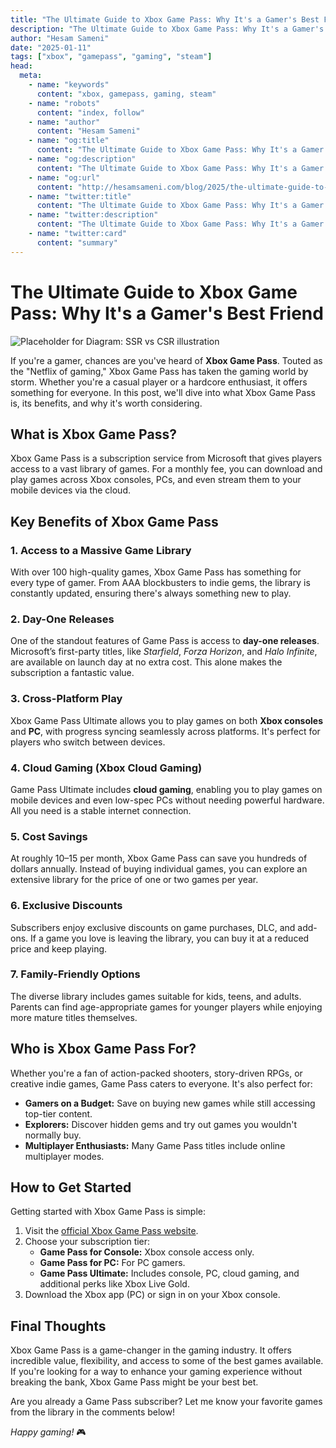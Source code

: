 ```yaml
---
title: "The Ultimate Guide to Xbox Game Pass: Why It's a Gamer's Best Friend"
description: "The Ultimate Guide to Xbox Game Pass: Why It's a Gamer's Best Friend"
author: "Hesam Sameni"
date: "2025-01-11"
tags: ["xbox", "gamepass", "gaming", "steam"]
head:
  meta:
    - name: "keywords"
      content: "xbox, gamepass, gaming, steam"
    - name: "robots"
      content: "index, follow"
    - name: "author"
      content: "Hesam Sameni"
    - name: "og:title"
      content: "The Ultimate Guide to Xbox Game Pass: Why It's a Gamer's Best Friend"
    - name: "og:description"
      content: "The Ultimate Guide to Xbox Game Pass: Why It's a Gamer's Best Friend"
    - name: "og:url"
      content: "http://hesamsameni.com/blog/2025/the-ultimate-guide-to-xbox-game-pass-why-its-a-gamers-best-friend"
    - name: "twitter:title"
      content: "The Ultimate Guide to Xbox Game Pass: Why It's a Gamer's Best Friend"
    - name: "twitter:description"
      content: "The Ultimate Guide to Xbox Game Pass: Why It's a Gamer's Best Friend"
    - name: "twitter:card"
      content: "summary"
---
```


# The Ultimate Guide to Xbox Game Pass: Why It's a Gamer's Best Friend

![Placeholder for Diagram: SSR vs CSR illustration](/images/xbox.png)

If you're a gamer, chances are you've heard of **Xbox Game Pass**. Touted as the "Netflix of gaming," Xbox Game Pass has taken the gaming world by storm. Whether you're a casual player or a hardcore enthusiast, it offers something for everyone. In this post, we'll dive into what Xbox Game Pass is, its benefits, and why it's worth considering.

## What is Xbox Game Pass?

Xbox Game Pass is a subscription service from Microsoft that gives players access to a vast library of games. For a monthly fee, you can download and play games across Xbox consoles, PCs, and even stream them to your mobile devices via the cloud.

## Key Benefits of Xbox Game Pass

### 1. **Access to a Massive Game Library**

With over 100 high-quality games, Xbox Game Pass has something for every type of gamer. From AAA blockbusters to indie gems, the library is constantly updated, ensuring there's always something new to play.

### 2. **Day-One Releases**

One of the standout features of Game Pass is access to **day-one releases**. Microsoft’s first-party titles, like _Starfield_, _Forza Horizon_, and _Halo Infinite_, are available on launch day at no extra cost. This alone makes the subscription a fantastic value.

### 3. **Cross-Platform Play**

Xbox Game Pass Ultimate allows you to play games on both **Xbox consoles** and **PC**, with progress syncing seamlessly across platforms. It's perfect for players who switch between devices.

### 4. **Cloud Gaming (Xbox Cloud Gaming)**

Game Pass Ultimate includes **cloud gaming**, enabling you to play games on mobile devices and even low-spec PCs without needing powerful hardware. All you need is a stable internet connection.

### 5. **Cost Savings**

At roughly $10–$15 per month, Xbox Game Pass can save you hundreds of dollars annually. Instead of buying individual games, you can explore an extensive library for the price of one or two games per year.

### 6. **Exclusive Discounts**

Subscribers enjoy exclusive discounts on game purchases, DLC, and add-ons. If a game you love is leaving the library, you can buy it at a reduced price and keep playing.

### 7. **Family-Friendly Options**

The diverse library includes games suitable for kids, teens, and adults. Parents can find age-appropriate games for younger players while enjoying more mature titles themselves.

## Who is Xbox Game Pass For?

Whether you're a fan of action-packed shooters, story-driven RPGs, or creative indie games, Game Pass caters to everyone. It's also perfect for:

- **Gamers on a Budget:** Save on buying new games while still accessing top-tier content.
- **Explorers:** Discover hidden gems and try out games you wouldn't normally buy.
- **Multiplayer Enthusiasts:** Many Game Pass titles include online multiplayer modes.

## How to Get Started

Getting started with Xbox Game Pass is simple:

1. Visit the [official Xbox Game Pass website](https://www.xbox.com/en-US/xbox-game-pass).
2. Choose your subscription tier:
   - **Game Pass for Console:** Xbox console access only.
   - **Game Pass for PC:** For PC gamers.
   - **Game Pass Ultimate:** Includes console, PC, cloud gaming, and additional perks like Xbox Live Gold.
3. Download the Xbox app (PC) or sign in on your Xbox console.

## Final Thoughts

Xbox Game Pass is a game-changer in the gaming industry. It offers incredible value, flexibility, and access to some of the best games available. If you're looking for a way to enhance your gaming experience without breaking the bank, Xbox Game Pass might be your best bet.

Are you already a Game Pass subscriber? Let me know your favorite games from the library in the comments below!

_Happy gaming!_ 🎮
